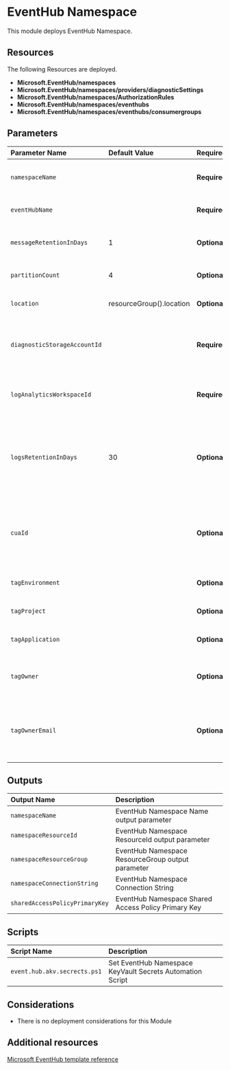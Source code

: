 # EventHub Namespace

This module deploys EventHub Namespace. 

## Resources

The following Resources are deployed.

+ **Microsoft.EventHub/namespaces**
+ **Microsoft.EventHub/namespaces/providers/diagnosticSettings**
+ **Microsoft.EventHub/namespaces/AuthorizationRules**
+ **Microsoft.EventHub/namespaces/eventhubs**
+ **Microsoft.EventHub/namespaces/eventhubs/consumergroups**

## Parameters

| Parameter Name | Default Value | Required | Description |
| :-             | :-            | :-       |:-           |
| `namespaceName` || **Required** | The name of the EventHub namespace
| `eventHubName` || **Required** | The name of the EventHub
| `messageRetentionInDays` | 1 | **Optional** | How long to retain the data in EventHub
| `partitionCount` | 4 | **Optional** | Number of partitions chosen
| `location` | resourceGroup().location | **Optional** | Location for all Resources
| `diagnosticStorageAccountId` || **Required** | Resource identifier of the Diagnostic Storage Account
| `logAnalyticsWorkspaceId` || **Required** | Resource identifier of Log Analytics Workspace
| `logsRetentionInDays` | 30 |**Optional** | Specifies the number of days that logs will be kept for, a value of 0 will retain data indefinitely
| `cuaId` || **Optional** | Customer Usage Attribution Id (GUID). This GUID must be previously registered
| `tagEnvironment` || **Optional** | The name of the Environment
| `tagProject` || **Optional** | The name of the project
| `tagApplication` || **Optional** | The name of the application
| `tagOwner` || **Optional** | The business owner for the application
| `tagOwnerEmail` || **Optional** | The Email address of the business owner for the application

## Outputs

| Output Name | Description |
| :-          | :-          |
| `namespaceName` |  EventHub Namespace Name output parameter
| `namespaceResourceId` | EventHub Namespace ResourceId output parameter
| `namespaceResourceGroup` | EventHub Namespace ResourceGroup output parameter
| `namespaceConnectionString` | EventHub Namespace Connection String
| `sharedAccessPolicyPrimaryKey` | EventHub Namespace Shared Access Policy Primary Key 

## Scripts

| Script Name | Description |
| :-          | :-          |
| `event.hub.akv.secrects.ps1` | Set EventHub Namespace KeyVault Secrets Automation Script

## Considerations

+ There is no deployment considerations for this Module

## Additional resources

[Microsoft EventHub template reference](https://docs.microsoft.com/en-us/azure/templates/microsoft.eventhub/allversions)